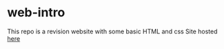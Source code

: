 # web-intro
This repo is a revision website with some basic HTML and css
Site hosted [here](https://waimea-bsjenner.github.io/web-intro/)